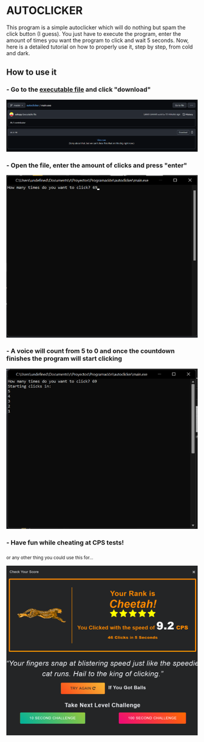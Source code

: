 # AUTOCLICKER
This program is a simple autoclicker which will do nothing but spam the click button (I guess). You just have to execute the program, enter the amount of times you want the program to click and wait 5 seconds. Now, here is a detailed tutorial on how to properly use it, step by step, from cold and dark.

## How to use it
### - Go to the [executable file](https://github.com/sokopy/autoclicker/blob/master/main.exe) and click "download"

![download image](./img/download.png)

### - Open the file, enter the amount of clicks and press "enter"

![clicks image](./img/clicks.png)

### - A voice will count from 5 to 0 and once the countdown finishes the program will start clicking

![countdown image](./img/count.png)

### - Have fun while cheating at CPS tests!

<sub>or any other thing you could use this for...</sub>

![XD](./img/lmfao.png)